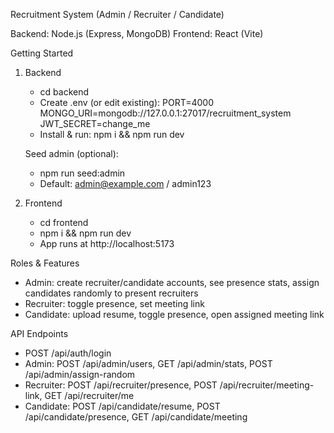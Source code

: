 Recruitment System (Admin / Recruiter / Candidate)

Backend: Node.js (Express, MongoDB)
Frontend: React (Vite)

Getting Started
1) Backend
   - cd backend
   - Create .env (or edit existing):
     PORT=4000
     MONGO_URI=mongodb://127.0.0.1:27017/recruitment_system
     JWT_SECRET=change_me
   - Install & run: npm i && npm run dev

   Seed admin (optional):
   - npm run seed:admin
   - Default: admin@example.com / admin123

2) Frontend
   - cd frontend
   - npm i && npm run dev
   - App runs at http://localhost:5173

Roles & Features
- Admin: create recruiter/candidate accounts, see presence stats, assign candidates randomly to present recruiters
- Recruiter: toggle presence, set meeting link
- Candidate: upload resume, toggle presence, open assigned meeting link

API Endpoints
- POST /api/auth/login
- Admin: POST /api/admin/users, GET /api/admin/stats, POST /api/admin/assign-random
- Recruiter: POST /api/recruiter/presence, POST /api/recruiter/meeting-link, GET /api/recruiter/me
- Candidate: POST /api/candidate/resume, POST /api/candidate/presence, GET /api/candidate/meeting


